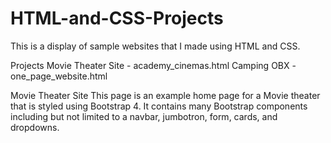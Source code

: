 # HTML-and-CSS-Projects

This is a display of sample websites that I made using HTML and CSS.

Projects
Movie Theater Site - academy_cinemas.html
Camping OBX - one_page_website.html 

Movie Theater Site
This page is an example home page for a Movie theater that is styled using Bootstrap 4. It contains many Bootstrap components including but not limited to a navbar, jumbotron, form, cards, and dropdowns.
